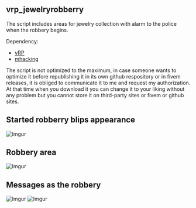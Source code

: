 ## vrp_jewelryrobberry

The script includes areas for jewelry collection with alarm to the police when the robbery begins.

Dependency:
- [vRP](https://github.com/DunkoUK/dunko_vrp)
- [mhacking](https://forum.cfx.re/t/release-simple-hacking-minigame/62095)

The script is not optimized to the maximum, in case someone wants to optimize it before republishing it in its own github respository or in fivem releases, it is obliged to communicate it to me and request my authorization.
At that time when you download it you can change it to your liking without any problem but you cannot store it on third-party sites or fivem or github sites.

## Started robberry blips appearance
![Imgur](https://i.imgur.com/LwFXack.png)
## Robbery area
![Imgur](https://i.imgur.com/JQorfed.jpg)
## Messages as the robbery
![Imgur](https://i.imgur.com/6HjsCJT.jpg) ![Imgur](https://i.imgur.com/VhcEuLE.jpg)
